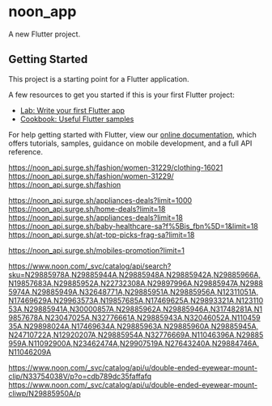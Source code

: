 # noon_app

A new Flutter project.

## Getting Started

This project is a starting point for a Flutter application.

A few resources to get you started if this is your first Flutter project:

- [Lab: Write your first Flutter app](https://flutter.dev/docs/get-started/codelab)
- [Cookbook: Useful Flutter samples](https://flutter.dev/docs/cookbook)

For help getting started with Flutter, view our
[online documentation](https://flutter.dev/docs), which offers tutorials,
samples, guidance on mobile development, and a full API reference.


https://noon_api.surge.sh/fashion/women-31229/clothing-16021
https://noon_api.surge.sh/fashion/women-31229/
https://noon_api.surge.sh/fashion

https://noon_api.surge.sh/appliances-deals?limit=1000
https://noon_api.surge.sh/home-deals?limit=18
https://noon_api.surge.sh/appliances-deals?limit=18
https://noon_api.surge.sh/baby-healthcare-sa?f%5Bis_fbn%5D=1&limit=18
https://noon_api.surge.sh/at-top-picks-frag-sa?limit=18

https://noon_api.surge.sh/mobiles-promotion?limit=1



https://www.noon.com/_svc/catalog/api/search?sku=N29885978A,N29885944A,N29885948A,N29885942A,N29885966A,N19857683A,N29885952A,N22732308A,N29897996A,N29885947A,N29885974A,N29885949A,N32648771A,N29885951A,N29885956A,N12311051A,N17469629A,N29963573A,N19857685A,N17469625A,N29893321A,N12311053A,N29885941A,N30000857A,N29885962A,N29885946A,N31748281A,N19857678A,N23047025A,N32776661A,N29885943A,N32046052A,N11045935A,N29898024A,N17469634A,N29885963A,N29885960A,N29885945A,N24710722A,N12920207A,N29885954A,N32776669A,N11046396A,N29885959A,N11092900A,N23462474A,N29907519A,N27643240A,N29884746A,N11046209A

https://www.noon.com/_svc/catalog/api/u/double-ended-eyewear-mount-clip/N33754038V/p?o=cdb789dc35faffafq
https://www.noon.com/_svc/catalog/api/u/double-ended-eyewear-mount-cliwp/N29885950A/p